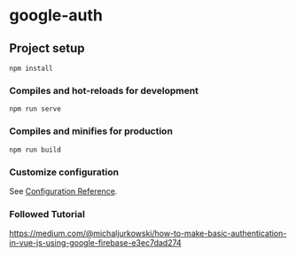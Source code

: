 # google-auth

## Project setup
```
npm install
```

### Compiles and hot-reloads for development
```
npm run serve
```

### Compiles and minifies for production
```
npm run build
```

### Customize configuration
See [Configuration Reference](https://cli.vuejs.org/config/).


### Followed Tutorial
https://medium.com/@michaljurkowski/how-to-make-basic-authentication-in-vue-js-using-google-firebase-e3ec7dad274